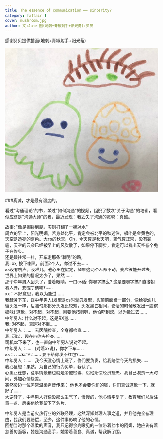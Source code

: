 ```yaml
---
title: The essence of communication —— sincerity?       
category: [affair ]
cover: mushroom.jpg
author: 文:Jane 图(地刺+青椒射手+阳光菇):贝贝
---
```

感谢贝贝提供插画(地刺+青椒射手+阳光菇)                 

![](./mushroom.jpg)

      
###真诚，才是最有温度的。       
  
看过"沟通理论"的书，学过"如何沟通"的视频，组织了数次"关于沟通"的培训，看似应该是"沟通大师"的我，最近发现：我丢失了沟通的灵魂：真诚。       
     
故事: "像是擦碰到腿，实则打翻了一碗冰水"             
周六的早上，阳光明媚，若身处北平，肯定会被北平的秋迷住，枫叶是金黄色的，天空是透亮的蓝色。大cs的秋天，Oh，今天算是秋天吧，空气算正常，没有雾霾，天空的云朵已经被早上的风吹散了，如果停下脚步，肯定可以看出天空有个兔子在跑步。   
还是跟往常一样，开车走那条“聪明”的路。    
我: xx, 按下喇叭，前面2个人，你过不去……   
xx没有吭声，没准儿，他心里在假定，如果这两个人都不动，我应该能开过去。       
世界上如果的情况太少了，果然……      
那个中年男人回头了，瞪着眼睛，一口cs话: 你喔字搞么? 这是要喔字搞? 直接朝着人开，要喔字搞嘛?……     
xx：不好意思，我以为能过……    
我赶紧下车，跟中年男人(发型是cs时髦的发型，头顶前面留一部分，像给婴幼儿留头发一样，后脑勺那部分头发比较短，头发黑白相间，说话的时候散发出一股槟榔味) 道歉，对不起，对不起，刚要他按喇叭，他怕吓到您，以为能过去……   
中年男人: 什么对不起，这是RX道……    
我: 对不起，真是对不起……    
中年男人：…… 去医院检查，全身都检查……   
我: 可以，现在带你去检查……   
司机xx下来了，也一直向中年男人说对不起。     
中年男人：…… (对着xx说)，你才下车……   
xx：……&#￥#…… 要不给你发个红包?……   
中年男人：……  我今天没心情上班了，你们要负责，给我赔偿今天的损失……    
我心里想：果然，为自己的行为买单，我认了。      
心里正在想，这事情最糟也就是带他检查、给他赔偿经济损失、我自己浪费一天时间，外加心情极差。     
突然旁边一位非常温柔声音传来： 他也不会要你们的钱，你们真诚道歉一下，就好了……    
大逆转了，中年男人好像没那么生气了，慢慢的，他心情平复了，教育我们以后注意一点，后来他给我留下了名片。    

        
中年男人是当前火热行业的外联经理，必然深知处理人事之道，并且他完全有理由，找我们要赔偿，至少，这件事影响了他的心情。    
回想当时那个温柔的声音，我只记得余光瞅见的一位带着丝巾的阿姨，她应该有着慈善的面容，她是沟通高手，她带着善良、真诚，帮我解了围。  
   
               
